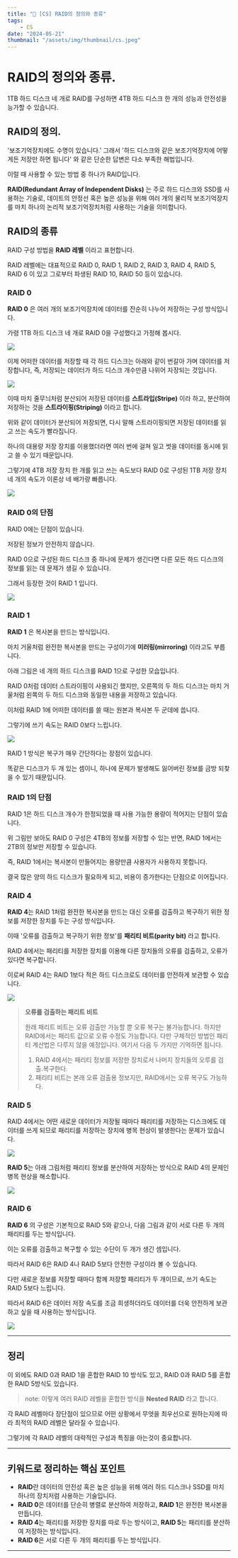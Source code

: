 ```yaml
---
title: "💾 [CS] RAID의 정의와 종류"
tags:
    - CS
date: "2024-05-21"
thumbnail: "/assets/img/thumbnail/cs.jpeg"
---
```


# RAID의 정의와 종류.

1TB 하드 디스크 네 개로 RAID를 구성하면 4TB 하드 디스크 한 개의 성능과 안전성을 능가할 수 있습니다.

## RAID의 정의.

'보조기억장치에도 수명이 있습니다.' 그래서 '하드 디스크와 같은 보조기억장치에 어떻게든 저장만 하면 됩니다' 와 같은 단순한 답변은 다소 부족한 해법입니다.

이럴 때 사용할 수 있는 방법 중 하나가 RAID입니다.

**RAID(Redundant Array of Independent Disks)** 는 주로 하드 디스크와 SSD를 사용하는 기술로, 데이트의 안정선 혹은 높은 성능을 위해 여러 개의 물리적 보조기억장치를 마치 하나의 논리적 보조기억장치처럼 사용하는 기술을 의미합니다.

## RAID의 종류

RAID 구성 방법을 **RAID 레벨** 이라고 표현합니다.

RAID 레벨에는 대표적으로 RAID 0, RAID 1, RAID 2, RAID 3, RAID 4, RAID 5, RAID 6 이 있고 그로부터 파생된 RAID 10, RAID 50 등이 있습니다.

### RAID 0

**RAID 0** 은 여러 개의 보조기억장치에 데이터를 잔순히 나누어 저장하는 구성 방식입니다.

가령 1TB 하드 디스크 네 개로 RAID 0을 구성했다고 가정해 봅시다.

<img src = "https://github.com/devKobe24/images/blob/main/RAID0%E1%84%80%E1%85%B3%E1%84%85%E1%85%B5%E1%86%B71.png?raw=true">

이제 어떠한 데이터를 저장할 때 각 하드 디스크는 아래와 같이 번갈아 가며 데이터를 저장합니다,
즉, 저장되는 데이터가 하드 디스크 개수만큼 나위어 자장되는 것입니다.

<img src = "https://github.com/devKobe24/images/blob/main/RAID0%E1%84%80%E1%85%B3%E1%84%85%E1%85%B5%E1%86%B72.png?raw=true">

이때 마치 줄무늬처럼 분산되어 저장된 데이터를 **스트라입(Stripe)** 이라 하고, 분산하여 저장하는 것을 **스트라이핑(Striping)** 이라고 합니다.

위와 같이 데이터가 분산되어 저장되면, 다시 말해 스트라이핑되면 저장된 데이터를 읽고 쓰는 속도가 빨라집니다.

하나의 대용량 저장 장치를 이용했더라면 여러 번에 걸쳐 일고 썻을 데이터를 동시에 읽고 쓸 수 있기 때문입니다.

그렇기에 4TB 저장 장치 한 개를 읽고 쓰는 속도보다 RAID 0로 구성된 1TB 저장 장치 네 개의 속도가 이론상 네 배가량 빠릅니다.

<img src = "https://github.com/devKobe24/images/blob/main/RAID0%E1%84%80%E1%85%B3%E1%84%85%E1%85%B5%E1%86%B73.png?raw=true">

### RAID 0의 단점

RAID 0에는 단점이 있습니다.

저장된 정보가 안전하지 않습니다.

RAID 0으로 구성된 하드 디스크 중 하나에 문제가 생긴다면 다른 모든 하드 디스크의 정보를 읽는 데 문제가 생길 수 있습니다.

그래서 등장한 것이 RAID 1 입니다.

<img src = "https://github.com/devKobe24/images/blob/main/RAID0%E1%84%80%E1%85%B3%E1%84%85%E1%85%B5%E1%86%B74.png?raw=true">

### RAID 1

**RAID 1** 은 복사본을 만드는 방식입니다.

마치 거울처럼 완전한 복사본을 만드는 구성이기에 **미러링(mirroring)** 이라고도 부릅니다.

아래 그림은 네 개의 하드 디스크를 RAID 1으로 구성한 모습입니다.

RAID 0처럼 데이터 스트라이핑이 사용되긴 했지만, 오른쪽의 두 하드 디스크는 마치 거울처럼 왼쪽의 두 하드 디스크와 동일한 내용을 저장하고 있습니다.

이처럼 RAID 1에 어떠한 데이터를 쓸 때는 원본과 복사본 두 군데에 씁니다.

그렇기에 쓰기 속도는 RAID 0보다 느립니다.

<img src = "https://github.com/devKobe24/images/blob/main/RAID1%E1%84%80%E1%85%B3%E1%84%85%E1%85%B5%E1%86%B71.png?raw=true">

RAID 1 방식은 복구가 매우 간단하다는 장점이 있습니다.

똑같은 디스크가 두 개 있는 셈이니, 하나에 문제가 발생해도 잃어버린 정보를 금방 되찾을 수 있기 때문입니다.

### RAID 1의 단점

RAID 1은 하드 디스크 개수가 한정되었을 때 사용 가능한 용량이 적어지는 단점이 있습니다.

위 그림만 보아도 RAID 0 구성은 4TB의 정보를 저장할 수 있는 반면, RAID 1에서는 2TB의 정보만 저장할 수 있습니다.

즉, RAID 1에서는 복사본이 만들어지는 용량만큼 사용자가 사용하지 못합니다.

결국 많은 양의 하드 디스크가 필요하게 되고, 비용이 증가한다는 단점으로 이어집니다.

### RAID 4
**RAID 4**는 RAID 1처럼 완전한 복사본을 만드는 대신 오류를 검출하고 복구하기 위한 정보를 저장한 장치를 두는 구성 방식입니다.

이때 '오류를 검출하고 복구하기 위한 정보'를 **패리티 비트(parity bit)** 라고 합니다.

RAID 4에서는 패리티를 저장한 장치를 이용해 다른 장치들의 오류를 검출하고, 오류가 있다면 복구합니다.

이로써 RAID 4는 RAID 1보다 적은 하드 디스크로도 데이터를 안전하게 보관할 수 있습니다.

<img src = "https://github.com/devKobe24/images/blob/main/RAID4%E1%84%80%E1%85%B3%E1%84%85%E1%85%B5%E1%86%B71.png?raw=true">

> **오류를 검출하는 패리트 비트**
> 
> 원래 패리트 비트는 오류 검출만 가능할 뿐 오류 복구는 불가능합니다.
> 하지만 RAID에서는 패리트 값으로 오류 수정도 가능합니다.
> 다만 구체적인 방법인 패리티 계산법은 다루지 않을 예정입니다.
> 여기서 다음 두 가지만 기억하면 됩니다.
> 
> 1. RAID 4에서는 패리티 정보를 저장한 장치로서 나머지 장치들의 오루를 검출.복구한다.
> 2. 패리티 비트는 본래 오류 검출용 정보지만, RAID에서는 오류 복구도 가능하다.

### RAID 5
RAID 4에서는 어떤 새로운 데이터가 저장될 때마다 패리티를 저장하는 디스크에도 데이터를 쓰게 되므로 패리티를 저장하는 장치에 병목 현상이 발생한다는 문제가 있습니다.

<img src = "https://github.com/devKobe24/images/blob/main/RAID4%E1%84%80%E1%85%B3%E1%84%85%E1%85%B5%E1%86%B72.png?raw=true">

**RAID 5**는 아래 그림처럼 패리티 정보를 분산하여 저장하는 방식으로 RAID 4의 문제인 병목 현상을 해소합니다.

<img src = "https://github.com/devKobe24/images/blob/main/RAID5%E1%84%80%E1%85%B3%E1%84%85%E1%85%B5%E1%86%B71.png?raw=true">

### RAID 6
**RAID 6** 의 구성은 기본적으로 RAID 5와 같으나, 다음 그림과 같이 서로 다른 두 개의 패리티를 두는 방식입니다.

이는 오류를 검출하고 복구할 수 있는 수단이 두 개가 생긴 셈입니다.

따라서 RAID 6은 RAID 4나 RAID 5보다 안전한 구성이라 볼 수 있습니다.

다만 새로운 정보를 저장할 때마다 함께 저장할 패리티가 두 개이므로, 쓰기 속도는 RAID 5보다 느립니다.

따라서 RAID 6은 데이터 저장 속도를 조금 희생하더라도 데이터를 더욱 안전하게 보관하고 싶을 때 사용하는 방식입니다.

<img src = "https://github.com/devKobe24/images/blob/main/RAID6%E1%84%80%E1%85%B3%E1%84%85%E1%85%B5%E1%86%B71.png?raw=true">

---

## 정리

이 외에도 RAID 0과 RAID 1을 혼합한 RAID 10 방식도 있고, RAID 0과 RAID 5를 혼합한 RAID 5방식도 있습니다.

> note: 이렇게 여러 RAID 레벨을 혼합한 방식을 **Nested RAID** 라고 합니다.

각 RAID 레벨마다 장단점이 있으므로 어떤 상황에서 무엇을 최우선으로 원하는지에 따라 최적의 RAID 레벨은 달라질 수 있습니다.

그렇기에 각 RAID 레벨의 대략적인 구성과 특징을 아는것이 중요합니다.

---

## 키워드로 정리하는 핵심 포인트
- **RAID**란 데이터의 안전성 혹은 높은 성능을 위해 여러 하드 디스크나 SSD를 마치 하나의 장치저럼 사용하는 기술입니다.
- **RAID 0**은 데이터를 단순히 병렬로 분산하여 저장하고, **RAID 1**은 완전한 복사본을 만듭니다.
- **RAID 4**는 패리티를 저장한 장치를 따로 두는 방식이고, **RAID 5**는 패리티를 분산하여 저장하는 방식입니다.
- **RAID 6**은 서로 다른 두 개의 패리티를 두는 방식입니다.

---
